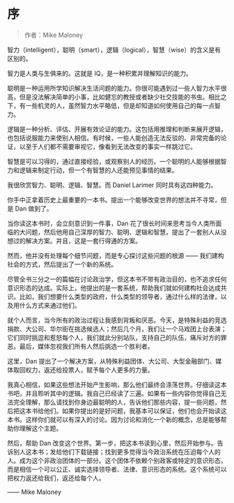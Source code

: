 # 序

> 作者：Mike Maloney

智力（intelligent），聪明（smart），逻辑（logical），智慧（wise）的含义是有区别的。

智力是人类与生俱来的。这就是 IQ，是一种积累并理解知识的能力。

聪明是一种运用所学知识解决生活问题的能力。你很可能遇到过一些人智力水平很高，但是没法解决简单的小事，比如健忘的教授或者缺少社交技能的书虫。相比之下，有一些机灵的人，虽然智力水平略低，但是却知道如何使用自己的每一点智力。

逻辑是一种分析、评估、开展有效论证的能力。这包括用推理和判断来展开逻辑，也包括说服能力来使别人相信。有时候，一些人能创造无法反驳的、非常完备的论证，以至于人们都不需要审视它，像看到无法改变的事实一样跳过它。

智慧是可以习得的，通过直接经验，或观察别人的经历。一个聪明的人能够根据智力和逻辑来制定行动，但一个有智慧的人还能预见事情的结果。

我很欣赏智力、聪明、逻辑、智慧。而 Daniel Larimer 同时具有这四种能力。

你手中正拿着历史上最重要的一本书。提出一个能够改变世界的想法并不寻常，但是 Dan 做到了。

当你读这本书时，会立刻意识到一件事，Dan 花了很长时间来思考当今人类所面临的大问题，然后他用自己深厚的智力、聪明、逻辑和智慧，提出了一套别人从没想过的解决方案。并且，这是一套行得通的方案。

然而，他并没有处理每个细节问题，而是专心探讨这些问题的根源 —— 我们建构社会的方式，然后提出了一个新的系统。

尽管全书三分之一的篇幅在讨论政治学，但这本书不带有政治目的，也不追求任何意识形态的达成。实际上，他提出的是一套系统，帮助我们就如何建构社会达成共识。比如，我们想要什么类型的政府，什么类型的领导者，通过什么样的法律，以及用什么方式来通过他们。

就个人而言，当今所有的政治过程让我感到背叛和厌恶。今天，是特殊利益的竞选捐款、大公司、华尔街在挑选候选人；然后几个月，我们让一个马戏团上台表演；它们同时挑逗和惹怒每个人，我们就此分别站队，支持自己的队伍，痛斥对方的罪恶。最后，媒体忽视我们所有人然后挑选一个胜利者。

这里，Dan 提出了一个解决方案，从特殊利益团体、大公司、大型金融部门、媒体取回权力，返还给投票人，赋予每个人更多的力量。

我真心相信，如果这些想法开始产生影响，那么他们最终会涤荡世界。仔细读这本书吧，并且聆听其中的逻辑。我自己已经读了三遍。如果有一些内容你觉得自己无法完全理解，那么请找到你身边最聪明的人，告诉他们那些内容，提一些问题，然后把这本书给他们。如果你提出的是好问题，我基本可以保证，他们也会开始读这本书。这样你们就可以有深入的讨论。因为讨论和消化一个新的概念，总是能够帮助你理解这个主题。

然后，帮助 Dan 改变这个世界。第一步，把这本书读到心里，然后开始参与。告诉别人这本书；发给他们下载链接；找到更多觉得当今政治系统在压迫每个人的人。成为这个非政治团体的一部分。这个团体不依赖个别政客或特定的意识形态，而是相信一个可以公正、诚实选择领导者、法律、意识形态的系统。这个系统可以把权力返还给我们，返还给每个人。

—— Mike Maloney
